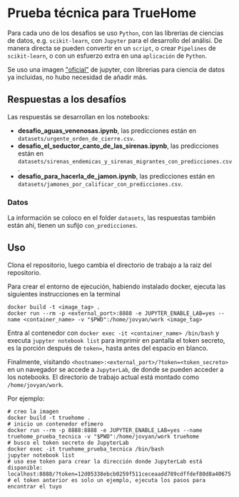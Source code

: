 # Prueba técnica para TrueHome

Para cada uno de los desafios se uso `Python`, con las librerías de ciencias de datos, e.g. `scikit-learn`, con `Jupyter` para el desarrollo del análisi. De manera directa se pueden convertir en un `script`, o crear `Pipelines` de `scikit-learn`, o con un esfuerzo extra en una `aplicación` de `Python`.  

Se uso una imagen ["oficial"](https://hub.docker.com/r/jupyter/datascience-notebook) de jupyter, con librerias para ciencia de datos ya incluidas, no hubo necesidad de añadir más.

## Respuestas a los desafíos  

Las respuestás se desarrollan en los notebooks:

* **desafio_aguas_venenosas.ipynb**, las predicciones están en `datasets/urgente_orden_de_cierre.csv`.
* **desafio_el_seductor_canto_de_las_sirenas.ipynb**, las predicciones están en `datasets/sirenas_endemicas_y_sirenas_migrantes_con_predicciones.csv`.
* **desafio_para_hacerla_de_jamon.ipynb**, las predicciones están en `datasets/jamones_por_calificar_con_predicciones.csv`.

### Datos

La información se coloco en el folder `datasets`, las respuestas también están ahí, tienen un sufijo `con_predicciones`.  


## Uso

Clona el repositorio, luego cambia el directorio de trabajo a la raiz del repositorio.


Para crear el entorno de ejecución, habiendo instalado docker, ejecuta las siguientes instrucciones en la terminal

```
docker build -t <image_tag> .
docker run --rm -p <external_port>:8888 -e JUPYTER_ENABLE_LAB=yes --name <container_name> -v "$PWD":/home/jovyan/work <image_tag>
```  
  
Entra al contenedor con `docker exec -it <container_name> /bin/bash` y executa `jupyter notebook list` para imprimir en pantalla el token secreto, es la porción después de `token=`, hasta antes del espacio en blanco.  

Finalmente, visitando `<hostname>:<external_port>/?token=<token_secreto>` en un navegador se accede a `JupyterLab`, de donde se pueden acceder a los notebooks. El directorio de trabajo actual está montado como `/home/jovyan/work`.  

Por ejemplo:

```
# creo la imagen
docker build -t truehome .
# inicio un contenedor efimero
docker run --rm -p 8888:8888 -e JUPYTER_ENABLE_LAB=yes --name truehome_prueba_tecnica -v "$PWD":/home/jovyan/work truehome
# busco el token secreto de JupyterLab
docker exec -it truehome_prueba_tecnica /bin/bash
jupyter notebook list
# uso ese token para crear la dirección donde JupyterLab está disponible:
localhost:8888/?token=12d05338ebcb0259f511ceceaadd789cdffdef80d8a40675
# el token anterior es solo un ejemplo, ejecuta los pasos para encontrar el tuyo
```  

